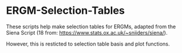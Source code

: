 # ERGM-Selection-Tables
These scripts help make selection tables for ERGMs, adapted from the Siena Script (18 from: https://www.stats.ox.ac.uk/~snijders/siena/). 

However, this is resticted to selection table basis and plot functions. 
